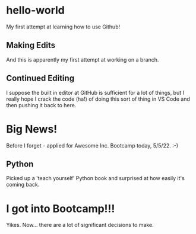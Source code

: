 # hello-world
My first attempt at learning how to use Github!

## Making Edits
And this is apparently my first attempt at working on a branch.

## Continued Editing
I suppose the built in editor at GitHub is sufficient for a lot of things, but I really hope I crack the code (ha!) of doing this sort of thing in VS Code and then pushing it back to here.

# Big News!
Before I forget - applied for Awesome Inc. Bootcamp today, 5/5/22. :-)

## Python
Picked up a 'teach yourself' Python book and surprised at how easily it's coming back.

# I got into Bootcamp!!!
Yikes. Now... there are a lot of significant decisions to make.
